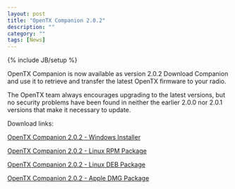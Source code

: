 ```yaml
---
layout: post
title: "OpenTX Companion 2.0.2"
description: ""
category: ""
tags: [News]
---
```

{% include JB/setup %}

OpenTX Companion is now available as version 2.0.2 
Download Companion and use it to retrieve and transfer the latest OpenTX firmware to your radio.

The OpenTX team always encourages upgrading to the latest versions, but no security problems have been found in neither the earlier 2.0.0 nor 2.0.1 versions that make it necessary to update.

Download links:

[OpenTX Companion 2.0.2 - Windows Installer](http://downloads-20.open-tx.org/companion/companionInstall_2.0.2.exe)

[OpenTX Companion 2.0.2 - Linux RPM Package](http://downloads-20.open-tx.org/companion/companion-2.0.2-i686.rpm)

[OpenTX Companion 2.0.2 - Linux DEB Package](http://downloads-20.open-tx.org/companion/companion_2.0.2_i386.deb)

[OpenTX Companion 2.0.2 - Apple DMG Package ](http://downloads-20.open-tx.org/companion/companion-macosx-2.0.2.dmg)
